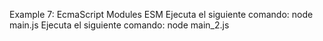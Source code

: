 Example 7: EcmaScript Modules ESM
Ejecuta el siguiente comando: node main.js
Ejecuta el siguiente comando: node main_2.js
